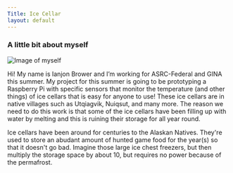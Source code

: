 ```yaml
---
Title: Ice Cellar
layout: default
---
```

### A little bit about myself
![Image of myself](https://68.media.tumblr.com/05f4e78112df507941c0b1e36f1f93ca/tumblr_oql4znzL781rvvqxio1_1280.jpg)

Hi! My name is Ianjon Brower and I’m working for ASRC-Federal and GINA this summer. My project for this summer is going to be prototyping a Raspberry Pi with specific sensors that monitor the temperature (and other things) of ice cellars that is easy for anyone to use! These ice cellars are in native villages such as Utqiagvik, Nuiqsut, and many more.  The reason we need to do this work is that some of the ice cellars have been filling up with water by melting and this is ruining their storage for all year round. 

Ice cellars have been around for centuries to the Alaskan Natives. They're used to store an abudant amount of hunted game food for the year(s) so that it doesn't go bad. Imagine those large ice chest freezers, but then multiply the storage space by about 10, but requires no power because of the permafrost. 
